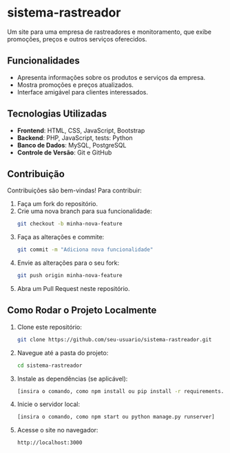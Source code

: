 # sistema-rastreador

Um site para uma empresa de rastreadores e monitoramento, que exibe promoções, preços e outros serviços oferecidos.

## Funcionalidades

- Apresenta informações sobre os produtos e serviços da empresa.
- Mostra promoções e preços atualizados.
- Interface amigável para clientes interessados.

## Tecnologias Utilizadas

- **Frontend**: HTML, CSS, JavaScript, Bootstrap
- **Backend**: PHP, JavaScript, tests: Python
- **Banco de Dados**: MySQL, PostgreSQL
- **Controle de Versão**: Git e GitHub

## Contribuição

Contribuições são bem-vindas! Para contribuir:

1. Faça um fork do repositório.
2. Crie uma nova branch para sua funcionalidade:
   ```bash
   git checkout -b minha-nova-feature
   ```
3. Faça as alterações e commite:
   ```bash
   git commit -m "Adiciona nova funcionalidade"
   ```
4. Envie as alterações para o seu fork:
   ```bash
   git push origin minha-nova-feature
   ```
5. Abra um Pull Request neste repositório.

## Como Rodar o Projeto Localmente

1. Clone este repositório:
   ```bash
   git clone https://github.com/seu-usuario/sistema-rastreador.git
   ```

2. Navegue até a pasta do projeto:
   ```bash
   cd sistema-rastreador
   ```

3. Instale as dependências (se aplicável):
   ```bash
   [insira o comando, como npm install ou pip install -r requirements.txt]
   ```

4. Inicie o servidor local:
   ```bash
   [insira o comando, como npm start ou python manage.py runserver]
   ```

5. Acesse o site no navegador:
   ```
   http://localhost:3000
   ```